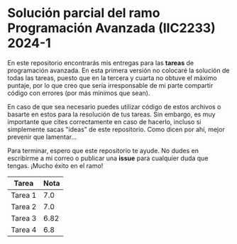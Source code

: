 # Solución parcial del ramo Programación Avanzada (IIC2233) 2024-1

En este repositorio encontrarás mis entregas para las __tareas__ de programación avanzada. En esta primera versión no colocaré la solución de todas las tareas, puesto que en la tercera y cuarta no obtuve el máximo puntaje, por lo que creo que sería irresponsable de mi parte compartir código con errores (por más mínimos que sean).

En caso de que sea necesario puedes utilizar código de estos archivos o basarte en estos para la resolución de tus tareas. Sin embargo, es muy importante que cites correctamente en caso de hacerlo, incluso si simplemente sacas "ideas" de este repositorio. Como dicen por ahí, mejor prevenir que lamentar...

Para terminar, espero que este repositorio te ayude. No dudes en escribirme a mi correo o publicar una __issue__ para cualquier duda que tengas. ¡Mucho éxito en el ramo!

| Tarea | Nota   |
|-------|--------|
| Tarea 1 | 7.0  |
| Tarea 2 | 7.0  |
| Tarea 3 | 6.82  |
| Tarea 4 | 6.8  |